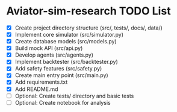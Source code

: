 # Aviator-sim-research TODO List

- [x] Create project directory structure (src/, tests/, docs/, data/)
- [x] Implement core simulator (src/simulator.py)
- [x] Create database models (src/models.py)
- [x] Build mock API (src/api.py)
- [x] Develop agents (src/agents.py)
- [x] Implement backtester (src/backtester.py)
- [x] Add safety features (src/safety.py)
- [x] Create main entry point (src/main.py)
- [x] Add requirements.txt
- [x] Add README.md
- [ ] Optional: Create tests/ directory and basic tests
- [ ] Optional: Create notebook for analysis
